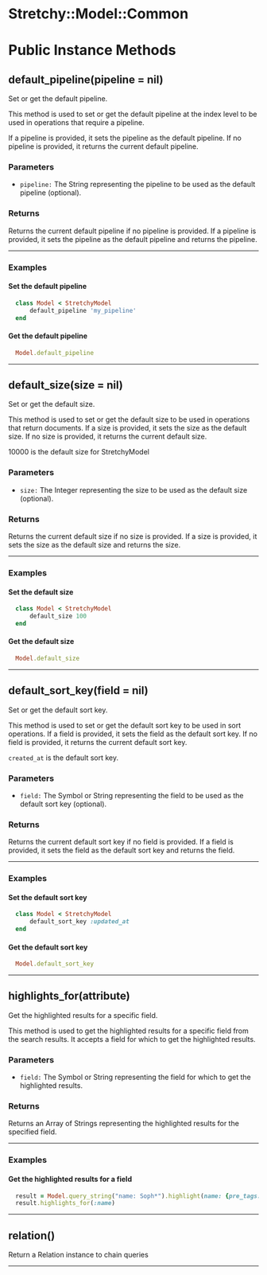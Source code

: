 # Stretchy::Model::Common [](#module-Stretchy::Model::Common) [](#top)

    

# Public Instance Methods

      
## default_pipeline(pipeline = nil) [](#method-i-default_pipeline)
         
Set or get the default pipeline.

This method is used to set or get the default pipeline at the index level to be used in operations that require a pipeline. 

If a pipeline is provided, it sets the pipeline as the default pipeline. 
If no pipeline is provided, it returns the current default pipeline.

### Parameters

- `pipeline:` The String representing the pipeline to be used as the default pipeline (optional).

### Returns
Returns the current default pipeline if no pipeline is provided. If a pipeline is provided, it sets the pipeline as the default pipeline and returns the pipeline.

---

### Examples

#### Set the default pipeline

```ruby
  class Model < StretchyModel
      default_pipeline 'my_pipeline'
  end
```

#### Get the default pipeline

```ruby
  Model.default_pipeline
```  
        
---


## default_size(size = nil) [](#method-i-default_size)
         
Set or get the default size.

This method is used to set or get the default size to be used in operations that return documents. If a size is provided, it sets the size as the default size. 
If no size is provided, it returns the current default size.

10000 is the default size for StretchyModel

### Parameters

- `size:` The Integer representing the size to be used as the default size (optional).

### Returns
Returns the current default size if no size is provided. If a size is provided, it sets the size as the default size and returns the size.

---

### Examples

#### Set the default size

```ruby
  class Model < StretchyModel
      default_size 100
  end
```

#### Get the default size

```ruby
  Model.default_size
```  
        
---


## default_sort_key(field = nil) [](#method-i-default_sort_key)
         
Set or get the default sort key.

This method is used to set or get the default sort key to be used in sort operations. If a field is provided, it sets the field as the default sort key. If no field is provided, it returns the current default sort key.

`created_at` is the default sort key.

### Parameters

- `field:` The Symbol or String representing the field to be used as the default sort key (optional).

### Returns
Returns the current default sort key if no field is provided. If a field is provided, it sets the field as the default sort key and returns the field.

---

### Examples

#### Set the default sort key

```ruby
  class Model < StretchyModel
      default_sort_key :updated_at
  end
```

#### Get the default sort key

```ruby
  Model.default_sort_key
```  
        
---


## highlights_for(attribute) [](#method-i-highlights_for)
         
Get the highlighted results for a specific field.

This method is used to get the highlighted results for a specific field from the search results. It accepts a field for which to get the highlighted results.

### Parameters

- `field:` The Symbol or String representing the field for which to get the highlighted results.

### Returns
Returns an Array of Strings representing the highlighted results for the specified field.

---

### Examples

#### Get the highlighted results for a field

```ruby
  result = Model.query_string("name: Soph*").highlight(name: {pre_tags: "__", post_tags: "__"}).first
  result.highlights_for(:name)
```  
        
---


## relation() [](#method-i-relation)
         
Return a Relation instance to chain queries  
        
---

